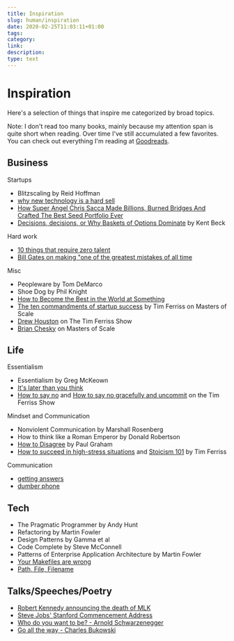 ```yaml
---
title: Inspiration
slug: human/inspiration
date: 2020-02-25T11:03:11+01:00
tags: 
category: 
link: 
description: 
type: text
---
```


# Inspiration

Here's a selection of things that inspire me categorized by broad topics.

Note: 
I don't read too many books, mainly because my attention span is quite short when reading.
Over time I've still accumulated a few favorites.
You can check out everything I'm reading at [Goodreads](https://www.goodreads.com/karllorey).

## Business

Startups

- Blitzscaling by Reid Hoffman
- [why new technology is a hard sell](https://www.collaborativefund.com/blog/tech/)
- [How Super Angel Chris Sacca Made Billions, Burned Bridges And Crafted The Best Seed Portfolio Ever](https://www.forbes.com/sites/alexkonrad/2015/03/25/how-venture-cowboy-chris-sacca-made-billions/)
- [Decisions, decisions, or Why Baskets of Options Dominate](https://medium.com/@kentbeck_7670/decisions-decisions-or-why-baskets-of-options-dominate-9ac63658b593) by Kent Beck

Hard work

- [10 things that require zero talent](https://mollyfletcher.com/zero-talent/)
- [Bill Gates on making "one of the greatest mistakes of all time](https://techcrunch.com/2019/06/22/bill-gates-on-making-one-of-the-greatest-mistakes-of-all-time/)

Misc

- Peopleware by Tom DeMarco
- Shoe Dog by Phil Knight
- [How to Become the Best in the World at Something](https://forge.medium.com/how-to-become-the-best-in-the-world-at-something-f1b658f93428)
- [The ten commandments of startup success](https://mastersofscale.com/tim-ferriss-ten-commandments-of-startup-success/) by Tim Ferriss on Masters of Scale
- [Drew Houston](https://tim.blog/2018/08/27/drew-houston/) on The Tim Ferriss Show
- [Brian Chesky](https://mastersofscale.com/brian-chesky-handcrafted/) on Masters of Scale

## Life
Essentialism

- Essentialism by Greg McKeown
- [It's later than you think](https://www.linkedin.com/pulse/its-later-than-you-think-j-r-storment/)
- [How to say no](https://tim.blog/2017/11/25/how-to-say-no/) and [How to say no gracefully and uncommit](https://tim.blog/2018/07/19/essentialism/) on the Tim Ferriss Show

Mindset and Communication

- Nonviolent Communication by Marshall Rosenberg
- How to think like a Roman Emperor by Donald Robertson
- [How to Disagree](http://www.paulgraham.com/disagree.html) by Paul Graham
- [How to succeed in high-stress situations](https://tim.blog/2018/06/10/how-to-succeed-in-high-stress-situations/) and [Stoicism 101](https://tim.blog/2009/04/13/stoicism-101-a-practical-guide-for-entrepreneurs/) by Tim Ferriss

Communication

- [getting answers](https://www.mikeash.com/getting_answers.html)
- [dumber phone](https://nomasters.io/posts/dumber-phone/)

## Tech
- The Pragmatic Programmer by Andy Hunt
- Refactoring by Martin Fowler
- Design Patterns by Gamma et al
- Code Complete by Steve McConnell
- Patterns of Enterprise Application Architecture by Martin Fowler
- [Your Makefiles are wrong](https://tech.davis-hansson.com/p/make/)
- [Path, File, Filename](https://stackoverflow.com/a/2235762/1275778)

## Talks/Speeches/Poetry

- [Robert Kennedy announcing the death of MLK](https://www.youtube.com/watch?v=GoKzCff8Zbs)
- [Steve Jobs' Stanford Commencement Address](https://www.youtube.com/watch?v=UF8uR6Z6KLc)
- [Who do you want to be? - Arnold Schwarzenegger](https://www.youtube.com/watch?v=R1JBQMXbN2k)
- [Go all the way - Charles Bukowski](https://www.youtube.com/watch?v=KL2T0XRzWUI)
